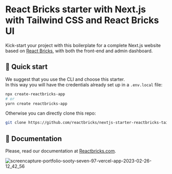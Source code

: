 # React Bricks starter with Next.js with Tailwind CSS and React Bricks UI

Kick-start your project with this boilerplate for a complete Next.js website based on [React Bricks](https://reactbricks.com), with both the front-end and admin dashboard.

## 🚀 Quick start

We suggest that you use the CLI and choose this starter.  
In this way you will have the credentials already set up in a `.env.local` file:

```bash
npx create-reactbricks-app
# or
yarn create reactbricks-app
```

Otherwise you can directly clone this repo:

```bash
git clone https://github.com/reactbricks/nextjs-starter-reactbricks-tailwind your-project
```

## 📖 Documentation

Please, read our documentation at [Reactbricks.com](https://reactbricks.com).


![screencapture-portfolio-sooty-seven-97-vercel-app-2023-02-26-12_42_56](https://user-images.githubusercontent.com/87330142/221397415-8aa272b9-2fac-4a3f-9c9d-733d7239083e.png)
